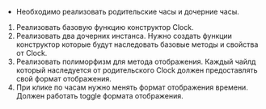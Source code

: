 - Необходимо реализовать родительские часы и дочерние часы.

1. Реализовать базовую функцию конструктор Clock.
2. Реализовать два дочерних инстанса. Нужно создать функции конструктор которые будут наследовать базовые методы и свойства от Clock.
3. Реализовать полиморфизм для метода отображения. Каждый чайлд который наследуется от родительского Clock должен предоставлять свой формат отображения.
4. При клике по часам нужно менять формат отображения времени. Должен работать toggle формата отображения.
